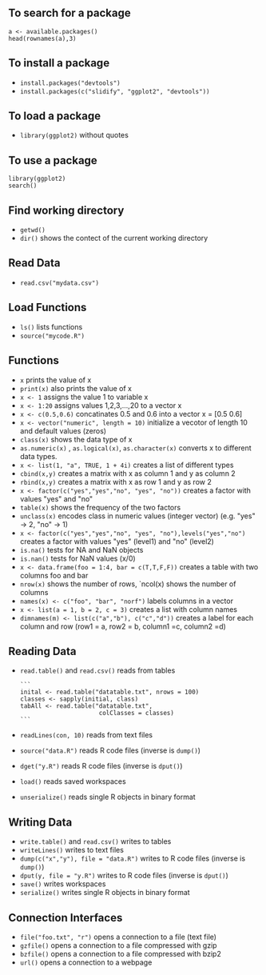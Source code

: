 ## To search for a package
  ```
  a <- available.packages()
  head(rownames(a),3)
  ```

## To install a package
*  `install.packages("devtools")`
*  `install.packages(c("slidify", "ggplot2", "devtools"))`
  
## To load a package
*  `library(ggplot2)` without quotes

## To use a package
  ```
  library(ggplot2)
  search()
  ```
  
## Find working directory
* `getwd()`
* `dir()` shows the contect of the current working directory

## Read Data
* `read.csv("mydata.csv")`

## Load Functions
* `ls()` lists functions
* `source("mycode.R")`

## Functions
* `x` prints the value of x
* `print(x)` also prints the value of x
* `x <- 1` assigns the value 1 to variable x
* `x <- 1:20` assigns values 1,2,3,...,20 to a vector x
* `x <- c(0.5,0.6)` concatinates 0.5 and 0.6 into a vector x = [0.5 0.6]
* `x <- vector("numeric", length = 10)` initialize a vecotor of length 10 and default values (zeros)
* `class(x)` shows the data type of x
* `as.numeric(x)` , `as.logical(x)`, `as.character(x)` converts x to different data types.
* `x <- list(1, "a", TRUE, 1 + 4i)` creates a list of different types
* `cbind(x,y)` creates a matrix with x as column 1 and y as column 2
* `rbind(x,y)` creates a matrix with x as row 1 and y as row 2
* `x <- factor(c("yes","yes","no", "yes", "no"))` creates a factor with values "yes" and "no"
* `table(x)` shows the frequency of the two factors
* `unclass(x)` encodes class in numeric values (integer vector) (e.g. "yes" -> 2, "no" -> 1)
* `x <- factor(c("yes","yes","no", "yes", "no"),levels("yes","no")` creates a factor with values "yes" (level1) and "no" (level2)
* `is.na()` tests for NA and NaN objects
* `is.nan()` tests for NaN values (x/0)
* `x <- data.frame(foo = 1:4, bar = c(T,T,F,F))` creates a table with two columns foo and bar
* `nrow(x)` shows the number of rows, `ncol(x) shows the number of columns
* `names(x) <- c("foo", "bar", "norf")` labels columns in a vector
* `x <- list(a = 1, b = 2, c = 3)` creates a list with column names
* `dimnames(m) <- list(c("a","b"), c("c","d"))` creates a label for each column and row (row1 = a, row2 = b, column1 =c, column2 =d)

## Reading Data
* `read.table()` and `read.csv()` reads from tables
    
      ```
      inital <- read.table("datatable.txt", nrows = 100)
      classes <- sapply(initial, class)
      tabAll <- read.table("datatable.txt",
                            colClasses = classes)
      ```
* `readLines(con, 10)` reads from text files
* `source("data.R")` reads R code files (inverse is `dump()`)
* `dget("y.R")` reads R code files (inverse is `dput()`)
* `load()` reads saved workspaces
* `unserialize()` reads single R objects in binary format

## Writing Data
* `write.table()` and `read.csv()` writes to tables
* `writeLines()` writes to text files
* `dump(c("x","y"), file = "data.R")` writes to R code files (inverse is `dump()`)
* `dput(y, file = "y.R")` writes to  R code files (inverse is `dput()`)
* `save()` writes workspaces
* `serialize()` writes single R objects in binary format

## Connection Interfaces
* `file("foo.txt", "r")` opens a connection to a file (text file)
* `gzfile()` opens a connection to a file compressed with gzip
* `bzfile()` opens a connection to a file compressed with bzip2
* `url()` opens a connection to a webpage

##
